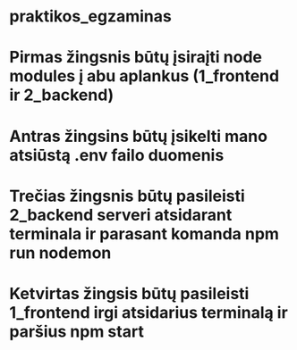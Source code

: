 # praktikos_egzaminas

# Pirmas žingsnis būtų įsiraįti node modules į abu aplankus (1_frontend ir 2_backend)

# Antras žingsins būtų įsikelti mano atsiūstą .env failo duomenis

# Trečias žingsnis būtų pasileisti 2_backend serveri atsidarant terminala ir parasant komanda npm run nodemon

# Ketvirtas žingsis būtų pasileisti 1_frontend irgi atsidarius terminalą ir paršius npm start
